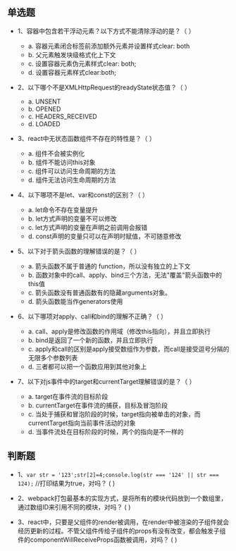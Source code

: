 ## 单选题

* 1、容器中包含若干浮动元素？以下方式不能清除浮动的是？（ ）

  - a. 容器元素闭合标签前添加额外元素并设置样式clear: both
  - b. 父元素触发块级格式化上下文
  - c. 设置容器元素伪元素样式clear: both;
  - d. 设置容器元素样式clear:both;

* 2、以下哪个不是XMLHttpRequest的readyState状态值？（ ）

  - a. UNSENT
  - b. OPENED
  - c. HEADERS_RECEIVED
  - d. LOADED

* 3、react中无状态函数组件不存在的特性是？（ ）

  - a. 组件不会被实例化
  - b. 组件不能访问this对象
  - c. 组件可以访问生命周期的方法
  - d. 组件无法访问生命周期的方法

* 4、以下哪项不是let、var和const的区别？（ ）

  - a. let命令不存在变量提升
  - b. let方式声明的变量不可以修改
  - c. let方式声明的变量在声明之前调用会报错
  - d. const声明的变量只可以在声明时赋值，不可随意修改

* 5、以下对于箭头函数的理解错误的是？（ ）

  - a. 箭头函数不属于普通的 function，所以没有独立的上下文
  - b. 函数对象中的call、apply、bind三个方法，无法"覆盖"箭头函数中的this值
  - c. 箭头函数没有普通函数有的隐藏arguments对象。
  - d. 箭头函数能当作generators使用

* 6、以下哪项对apply、call和bind的理解不正确？（ ）

  - a. call、apply是修改函数的作用域（修改this指向），并且立即执行
  - b. bind是返回了一个新的函数，并且立即执行
  - c. apply和call的区别是apply接受数组作为参数，而call是接受逗号分隔的无限多个参数列表
  - d. 三者都可以把一个函数应用到其他对象上

* 7、以下对js事件中的target和currentTarget理解错误的是？（ ）

  - a. target在事件流的目标阶段
  - b. currentTarget在事件流的捕获，目标及冒泡阶段
  - c. 当处于捕获和冒泡阶段的时候，target指向被单击的对象，而currentTarget指向当前事件活动的对象
  - d. 当事件流处在目标阶段的时候，两个的指向是不一样的


## 判断题

* 1、`var str = '123';str[2]=4;console.log(str === '124' || str === 124);` //打印结果为true，对吗？    (  )

* 2、webpack打包最基本的实现方式，是将所有的模块代码放到一个数组里，通过数组ID来引用不同的模块，对吗？     (  )

* 3、react中，只要是父组件的render被调用，在render中被渲染的子组件就会经历更新的过程。不管父组件传给子组件的props有没有改变，都会触发子组件的componentWillReceiveProps函数被调用，对吗？    (  )
